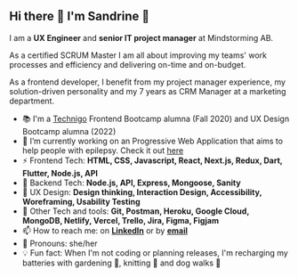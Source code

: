 ## Hi there 👋 I'm Sandrine 🌟

I am a __UX Engineer__ and __senior IT project manager__ at Mindstorming AB.

As a certified SCRUM Master I am all about improving my teams' work processes and efficiency and delivering on-time and on-budget.

As a frontend developer, I benefit from my project manager experience, my solution-driven personality and my 7 years as CRM Manager at a marketing department.

- 📚 I'm a [Technigo](https://www.technigo.io/) Frontend Bootcamp alumna (Fall 2020) and UX Design Bootcamp alumna (2022)
- 🧾 I’m currently working on an Progressive Web Application that aims to help people with epilepsy. Check it out [here](https://app.epapp.se/)
- ⚡ Frontend Tech: __HTML, CSS, Javascript, React, Next.js, Redux, Dart, Flutter, Node.js, API__
- 🔨 Backend Tech: __Node.js, API, Express, Mongoose, Sanity__
- 🌟 UX Design: __Design thinking, Interaction Design, Accessibility, Woreframing, Usability Testing__
- 🔧 Other Tech and tools: __Git, Postman, Heroku, Google Cloud, MongoDB, Netlify, Vercel, Trello, Jira, Figma, Figjam__
- 📫 How to reach me: on [__LinkedIn__](https://www.linkedin.com/in/sandrine-elander/) or by [__email__](mailto:s.elander@mindstorming.se)
- 👩 Pronouns: she/her
- 💡 Fun fact: When I'm not coding or planning releases, I'm recharging my batteries with gardening 🌼, knitting 🧶 and dog walks 🐶

<!--- 🧾 I’m currently working on improving my portfolio. Check it out [here](https://www.mindstorming.se)-->

<!--
**MindstormingAB/MindstormingAB** is a ✨ _special_ ✨ repository because its `README.md` (this file) appears on your GitHub profile.

Here are some ideas to get you started:

- 🔭 I’m currently working on ...
- 🌱 I’m currently learning ...
- 👯 I’m looking to collaborate on ...
- 🤔 I’m looking for help with ...
- 💬 Ask me about ...
- 📫 How to reach me: ...
- 😄 Pronouns: ...
- ⚡ Fun fact: ...
-->
